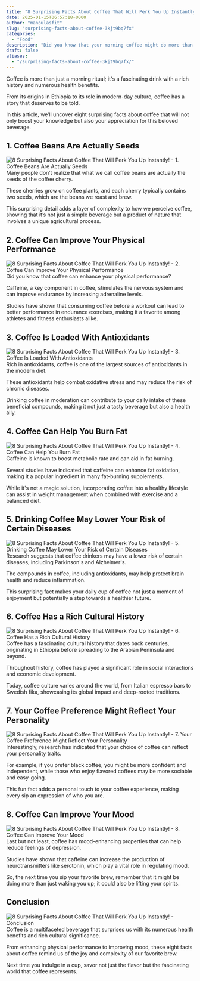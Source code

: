 ```yaml
---
title: "8 Surprising Facts About Coffee That Will Perk You Up Instantly!"
date: 2025-01-15T06:57:18+0000
author: "manoulasfit"
slug: "surprising-facts-about-coffee-3kjt9bq7fx"
categories:
  - "Food"
description: "Did you know that your morning coffee might do more than just wake you up? From its intriguing origins to unexpected health benefits, these 8 surprising facts about coffee will not only boost your mood but also change the way you enjoy your daily cup. Get ready to sip smarter!"
draft: false
aliases:
  - "/surprising-facts-about-coffee-3kjt9bq7fx/"
---
```

Coffee is more than just a morning ritual; it's a fascinating drink with a rich history and numerous health benefits. 

From its origins in Ethiopia to its role in modern-day culture, coffee has a story that deserves to be told. 

In this article, we’ll uncover eight surprising facts about coffee that will not only boost your knowledge but also your appreciation for this beloved beverage.

## 1. Coffee Beans Are Actually Seeds
![8 Surprising Facts About Coffee That Will Perk You Up Instantly! - 1. Coffee Beans Are Actually Seeds](/8-Surprising-Facts-About-Coffee-That-Will-Perk-You-Up-Instantly-1.-Coffee-Beans-Are-Actually-Seeds.webp)Many people don’t realize that what we call coffee beans are actually the seeds of the coffee cherry. 

These cherries grow on coffee plants, and each cherry typically contains two seeds, which are the beans we roast and brew. 

This surprising detail adds a layer of complexity to how we perceive coffee, showing that it’s not just a simple beverage but a product of nature that involves a unique agricultural process.

## 2. Coffee Can Improve Your Physical Performance
![8 Surprising Facts About Coffee That Will Perk You Up Instantly! - 2. Coffee Can Improve Your Physical Performance](/8-Surprising-Facts-About-Coffee-That-Will-Perk-You-Up-Instantly-2.-Coffee-Can-Improve-Your-Physical-Performance.webp)Did you know that coffee can enhance your physical performance? 

Caffeine, a key component in coffee, stimulates the nervous system and can improve endurance by increasing adrenaline levels. 

Studies have shown that consuming coffee before a workout can lead to better performance in endurance exercises, making it a favorite among athletes and fitness enthusiasts alike.

## 3. Coffee Is Loaded With Antioxidants
![8 Surprising Facts About Coffee That Will Perk You Up Instantly! - 3. Coffee Is Loaded With Antioxidants](/8-Surprising-Facts-About-Coffee-That-Will-Perk-You-Up-Instantly-3.-Coffee-Is-Loaded-With-Antioxidants.webp)Rich in antioxidants, coffee is one of the largest sources of antioxidants in the modern diet. 

These antioxidants help combat oxidative stress and may reduce the risk of chronic diseases. 

Drinking coffee in moderation can contribute to your daily intake of these beneficial compounds, making it not just a tasty beverage but also a health ally.

## 4. Coffee Can Help You Burn Fat
![8 Surprising Facts About Coffee That Will Perk You Up Instantly! - 4. Coffee Can Help You Burn Fat](/8-Surprising-Facts-About-Coffee-That-Will-Perk-You-Up-Instantly-4.-Coffee-Can-Help-You-Burn-Fat.webp)Caffeine is known to boost metabolic rate and can aid in fat burning. 

Several studies have indicated that caffeine can enhance fat oxidation, making it a popular ingredient in many fat-burning supplements. 

While it's not a magic solution, incorporating coffee into a healthy lifestyle can assist in weight management when combined with exercise and a balanced diet.

## 5. Drinking Coffee May Lower Your Risk of Certain Diseases
![8 Surprising Facts About Coffee That Will Perk You Up Instantly! - 5. Drinking Coffee May Lower Your Risk of Certain Diseases](/8-Surprising-Facts-About-Coffee-That-Will-Perk-You-Up-Instantly-5.-Drinking-Coffee-May-Lower-Your-Risk-of-Certain-Diseases.webp)Research suggests that coffee drinkers may have a lower risk of certain diseases, including Parkinson's and Alzheimer's. 

The compounds in coffee, including antioxidants, may help protect brain health and reduce inflammation. 

This surprising fact makes your daily cup of coffee not just a moment of enjoyment but potentially a step towards a healthier future.

## 6. Coffee Has a Rich Cultural History
![8 Surprising Facts About Coffee That Will Perk You Up Instantly! - 6. Coffee Has a Rich Cultural History](/8-Surprising-Facts-About-Coffee-That-Will-Perk-You-Up-Instantly-6.-Coffee-Has-a-Rich-Cultural-History.webp)Coffee has a fascinating cultural history that dates back centuries, originating in Ethiopia before spreading to the Arabian Peninsula and beyond. 

Throughout history, coffee has played a significant role in social interactions and economic development. 

Today, coffee culture varies around the world, from Italian espresso bars to Swedish fika, showcasing its global impact and deep-rooted traditions.

## 7. Your Coffee Preference Might Reflect Your Personality
![8 Surprising Facts About Coffee That Will Perk You Up Instantly! - 7. Your Coffee Preference Might Reflect Your Personality](/8-Surprising-Facts-About-Coffee-That-Will-Perk-You-Up-Instantly-7.-Your-Coffee-Preference-Might-Reflect-Your-Personality.webp)Interestingly, research has indicated that your choice of coffee can reflect your personality traits. 

For example, if you prefer black coffee, you might be more confident and independent, while those who enjoy flavored coffees may be more sociable and easy-going. 

This fun fact adds a personal touch to your coffee experience, making every sip an expression of who you are.

## 8. Coffee Can Improve Your Mood
![8 Surprising Facts About Coffee That Will Perk You Up Instantly! - 8. Coffee Can Improve Your Mood](/8-Surprising-Facts-About-Coffee-That-Will-Perk-You-Up-Instantly-8.-Coffee-Can-Improve-Your-Mood.webp)Last but not least, coffee has mood-enhancing properties that can help reduce feelings of depression. 

Studies have shown that caffeine can increase the production of neurotransmitters like serotonin, which play a vital role in regulating mood. 

So, the next time you sip your favorite brew, remember that it might be doing more than just waking you up; it could also be lifting your spirits.

## Conclusion
![8 Surprising Facts About Coffee That Will Perk You Up Instantly! - Conclusion](/8-Surprising-Facts-About-Coffee-That-Will-Perk-You-Up-Instantly-Conclusion.webp)Coffee is a multifaceted beverage that surprises us with its numerous health benefits and rich cultural significance. 

From enhancing physical performance to improving mood, these eight facts about coffee remind us of the joy and complexity of our favorite brew. 

Next time you indulge in a cup, savor not just the flavor but the fascinating world that coffee represents.